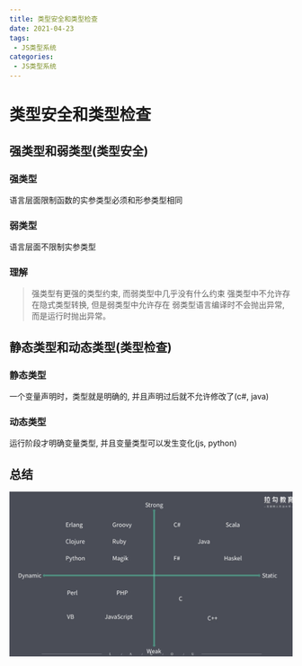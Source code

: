 ```yaml
---
title: 类型安全和类型检查
date: 2021-04-23
tags:
 - JS类型系统
categories: 
 - JS类型系统
---
```


# 类型安全和类型检查

## 强类型和弱类型(类型安全)

### 强类型

语言层面限制函数的实参类型必须和形参类型相同

### 弱类型

语言层面不限制实参类型

### 理解
> 强类型有更强的类型约束, 而弱类型中几乎没有什么约束
> 强类型中不允许存在隐式类型转换, 但是弱类型中允许存在
> 弱类型语言编译时不会抛出异常, 而是运行时抛出异常。

## 静态类型和动态类型(类型检查)

### 静态类型

一个变量声明时，类型就是明确的, 并且声明过后就不允许修改了(c#, java)

### 动态类型

运行阶段才明确变量类型, 并且变量类型可以发生变化(js, python)

## 总结

![类型](./image/4681618906070_.pic_hd.jpg)



